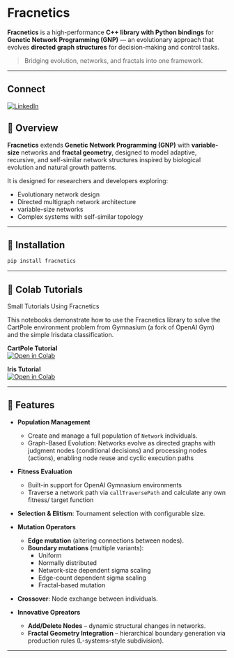# Fracnetics

**Fracnetics** is a high-performance **C++ library with Python bindings** for **Genetic Network Programming (GNP)** — an evolutionary approach that evolves **directed graph structures** for decision-making and control tasks.

> Bridging evolution, networks, and fractals into one framework.

---

## Connect

[![LinkedIn](https://img.shields.io/badge/LinkedIn-Profile-blue?logo=linkedin&logoColor=white)](https://www.linkedin.com/in/fabian-koehnke/)


## 🔬 Overview

**Fracnetics** extends **Genetic Network Programming (GNP)** with **variable-size** networks and **fractal geometry**, designed to model adaptive, recursive, and self-similar network structures inspired by biological evolution and natural growth patterns.

It is designed for researchers and developers exploring:

- Evolutionary network design
- Directed multigraph network architecture
- variable-size networks
- Complex systems with self-similar topology

---

## 🚀 Installation

```bash
pip install fracnetics
```

---
## 📓 Colab Tutorials

Small Tutorials Using Fracnetics

This notebooks demonstrate how to use the Fracnetics library to solve the CartPole environment problem from Gymnasium (a fork of OpenAI Gym) and the simple Irisdata classification.

**CartPole Tutorial**  
[![Open in Colab](https://colab.research.google.com/assets/colab-badge.svg)](
https://colab.research.google.com/github/FabianKoehnke/fracnetics/blob/main/notebooks/minExampleCartPole.ipynb)

**Iris Tutorial**  
[![Open in Colab](https://colab.research.google.com/assets/colab-badge.svg)](
https://colab.research.google.com/github/FabianKoehnke/fracnetics/blob/main/notebooks/minExampleIRIS.ipynb)
 
---

## 🦾 Features

- **Population Management**  
  - Create and manage a full population of `Network` individuals.  
  - Graph-Based Evolution: Networks evolve as directed graphs with judgment nodes (conditional decisions) and processing nodes (actions), enabling node reuse and cyclic execution paths

- **Fitness Evaluation**  
    - Built-in support for OpenAI Gymnasium environments
    - Traverse a network path via ``callTraversePath`` and calculate any own fitness/ target function

- **Selection & Elitism**: Tournament selection with configurable size.

- **Mutation Operators**  
  - **Edge mutation** (altering connections between nodes).  
  - **Boundary mutations** (multiple variants):  
    - Uniform  
    - Normally distributed  
    - Network-size dependent sigma scaling  
    - Edge-count dependent sigma scaling  
    - Fractal-based mutation  

- **Crossover**: Node exchange between individuals.

- **Innovative Opreators**  
    - **Add/Delete Nodes** – dynamic structural changes in networks.
    - **Fractal Geometry Integration** – hierarchical boundary generation via production rules (L-systems-style subdivision).

---

